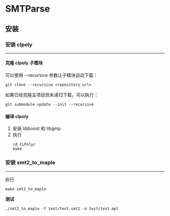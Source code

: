 # SMTParse

## 安装

### 安装 clpoly
----------------

#### 克隆 clpoly 子模块

可以使用 --recursive 参数让子模块自动下载：
```
git clone --recursive <repository-url>
```
如果已经克隆主项目但未递归下载，可以执行：
```
git submodule update --init --recursive
```

#### 编译 clpoly

1. 安装 libboost 和 libgmp
2. 执行
    ```
    cd CLPoly/
    make
    ```

### 安装 smt2_to_maple
-----------------------
执行
```
make smt2_to_maple 
```

**测试**
```
./smt2_to_maple -f test/test.smt2 -o test/test.mpl
```
